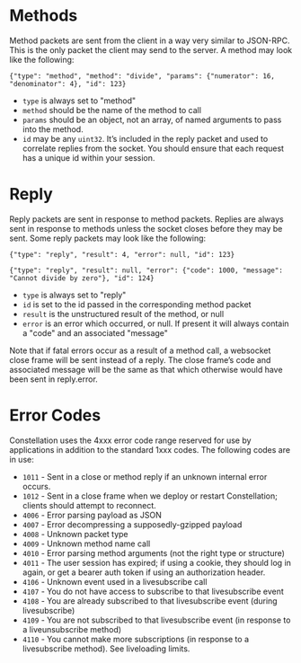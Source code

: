 # Methods

Method packets are sent from the client in a way very similar to JSON-RPC. This is the only packet the client may send to the server. A method may look like the following:

`{"type": "method", "method": "divide", "params": {"numerator": 16, "denominator": 4}, "id": 123}`

* `type` is always set to "method"
* `method` should be the name of the method to call
* `params` should be an object, not an array, of named arguments to pass into the method.
* `id` may be any `uint32`. It’s included in the reply packet and used to correlate replies from the socket. You should ensure that each request has a unique id within your session.


# Reply

Reply packets are sent in response to method packets. Replies are always sent in response to methods unless the socket closes before they may be sent. Some reply packets may look like the following:

`{"type": "reply", "result": 4, "error": null, "id": 123}`

`{"type": "reply", "result": null, "error": {"code": 1000, "message": "Cannot divide by zero"}, "id": 124}`

* `type` is always set to "reply"
* `id` is set to the id passed in the corresponding method packet
* `result` is the unstructured result of the method, or null
* `error` is an error which occurred, or null. If present it will always contain a "code" and an associated "message"

Note that if fatal errors occur as a result of a method call, a websocket close frame will be sent instead of a reply. The close frame’s code and associated message will be the same as that which otherwise would have been sent in reply.error.

# Error Codes
Constellation uses the 4xxx error code range reserved for use by applications in addition to the standard 1xxx codes. The following codes are in use:

* `1011` - Sent in a close or method reply if an unknown internal error occurs.
* `1012` - Sent in a close frame when we deploy or restart Constellation; clients should attempt to reconnect.
* `4006` - Error parsing payload as JSON
* `4007` - Error decompressing a supposedly-gzipped payload
* `4008` - Unknown packet type
* `4009` - Unknown method name call
* `4010` - Error parsing method arguments (not the right type or structure)
* `4011` - The user session has expired; if using a cookie, they should log in again, or get a bearer auth token if using an authorization header.
* `4106` - Unknown event used in a livesubscribe call
* `4107` - You do not have access to subscribe to that livesubscribe event
* `4108` - You are already subscribed to that livesubscribe event (during livesubscribe)
* `4109` - You are not subscribed to that livesubscribe event (in response to a liveunsubscribe method)
* `4110` - You cannot make more subscriptions (in response to a livesubscribe method). See liveloading limits.